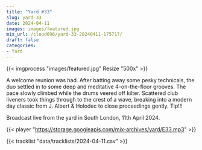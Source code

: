 ```yaml
---
title: "Yard #33"
slug: yard-33
date: 2024-04-11
images: images/featured.jpg
mix_url: /cloud696/yard-33-20240411-175717/
draft: false
categories:
- Yard
---
```


{{< imgprocess "images/featured.jpg" Resize "500x" >}}

A welcome reunion was had. After batting away some pesky technicals, the duo settled in to some deep and meditative 4-on-the-floor grooves. The pace slowly climbed while the drums veered off kilter. Scattered club liveners took things through to the crest of a wave, breaking into a modern day classic from J. Albert & Holodec to close proceedings gently. Tip!!!

Broadcast live from the yard in South London, 11th April 2024.

{{< player "https://storage.googleapis.com/mix-archives/yard/E33.mp3" >}}

{{< tracklist "data/tracklists/2024-04-11.csv" >}}
